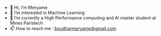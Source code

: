 - 👋 Hi, I’m Meryame
- 👀 I’m interested in Machine Learning
- 🌱 I’m currently a High Performance computing and AI master student at Mines Paristech
- 📫 How to reach me : boudharmeryame@gmail.com

<!---
myAIhub98/myAIhub98 is a ✨ special ✨ repository because its `README.md` (this file) appears on your GitHub profile.
You can click the Preview link to take a look at your changes.
--->
